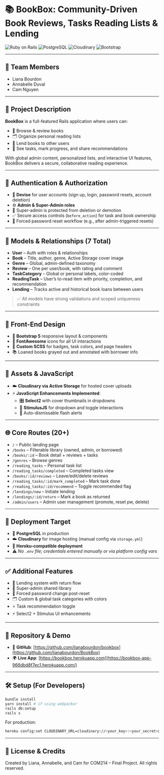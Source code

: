 # 📚 BookBox: Community-Driven Book Reviews, Tasks Reading Lists & Lending

![Ruby on Rails](https://img.shields.io/badge/Rails-7.0-red?logo=rubyonrails)
![PostgreSQL](https://img.shields.io/badge/Database-PostgreSQL-blue?logo=postgresql)
![Cloudinary](https://img.shields.io/badge/Images-Cloudinary-lightgrey?logo=cloudinary)
![Bootstrap](https://img.shields.io/badge/Frontend-Bootstrap_5-purple?logo=bootstrap)

---

## 👥 Team Members
- Liana Bourdon  
- Annabelle Duval  
- Cam Nguyen  

---

## 🎯 Project Description
**BookBox** is a full-featured Rails application where users can:
- 📖 Browse & review books
- 🗂️ Organize personal reading lists
- 🔁 Lend books to other users
- 🧠 See tasks, mark progress, and share recommendations

With global admin content, personalized lists, and interactive UI features, BookBox delivers a secure, collaborative reading experience.

---

## 🔐 Authentication & Authorization
- 🔐 **Devise** for user accounts (sign up, login, password resets, account deletion)
- ⚙️ **Admin & Super-Admin roles**
- 🚫 Super-admin is protected from deletion or demotion
- ✅ Secure access controls (`before_action`) for task and book ownership
- 🔁 Forced password reset workflow (e.g., after admin-triggered resets)

---

## 🧩 Models & Relationships (7 Total)
- **User** – Auth with roles & relationships
- **Book** – Title, author, genre, Active Storage cover image
- **Genre** – Global, admin-defined taxonomy
- **Review** – One per user/book, with rating and comment
- **TaskCategory** – Global or personal labels, color-coded
- **ReadingTask** – User’s to-read item with priority, completion, and recommendation
- **Lending** – Tracks active and historical book loans between users

> ✅ All models have strong validations and scoped uniqueness constraints

---

## 🎨 Front-End Design
- 💠 **Bootstrap 5** responsive layout & components
- 🎯 **FontAwesome** icons for all UI interactions
- 🎨 **Custom SCSS** for badges, task colors, and page headers
- 📚 Loaned books grayed out and annotated with borrower info

---

## 💾 Assets & JavaScript
- ☁️ **Cloudinary via Active Storage** for hosted cover uploads
- ⚡ **JavaScript Enhancements Implemented**:
  - 🎛️ **Select2** with cover thumbnails in dropdowns
  - 🔄 **StimulusJS** for dropdown and toggle interactions
  - 🔕 Auto-dismissable flash alerts

---

## 🌐 Core Routes (20+)
- `/` – Public landing page
- `/books` – Filterable library (owned, admin, or borrowed)
- `/books/:id` – Book detail + reviews + tasks
- `/genres` – Browse genres
- `/reading_tasks` – Personal task list
- `/reading_tasks/completed` – Completed tasks view
- `/books/:id/reviews` – Leave/edit/delete reviews
- `/reading_tasks/:id/mark_completed` – Mark task done
- `/reading_tasks/:id/recommend` – Toggle recommended flag
- `/lendings/new` – Initiate lending
- `/lendings/:id/return` – Mark a book as returned
- `/admin/users` – Admin user management (promote, reset pw, delete)

---

## 🚀 Deployment Target
- 🎯 **PostgreSQL** in production
- ☁️ **Cloudinary** for image hosting (manual config via `storage.yml`)
- 🔧 **Heroku-compatible deployment**
- ⚠️ *No `.env` file; credentials entered manually or via platform config vars*

---

## ✅ Additional Features
- 🔁 Lending system with return flow
- 👑 Super-admin shared library
- 🔐 Forced password change post-reset
- 🗂️ Custom & global task categories with colors
- ⭐ Task recommendation toggle
- ⚡ Select2 + Stimulus UI enhancements

---

## 🔗 Repository & Demo
- 📂 **GitHub**: [https://github.com/lianabourdon/bookbox](https://github.com/lianabourdon/BookBox)
- 🌍 **Live App**: [https://bookbox.herokuapp.com](https://bookbox-app-966dbd8f7ec1.herokuapp.com/)
---

## 🛠️ Setup (For Developers)
```bash
bundle install
yarn install # if using webpacker
rails db:setup
rails s
```

For production:
```bash
heroku config:set CLOUDINARY_URL=cloudinary://<your_key>:<your_secret>@<your_cloud>
```

---

## 👋 License & Credits
Created by Liana, Annabelle, and Cam for COM214 – Final Project. All rights reserved.


